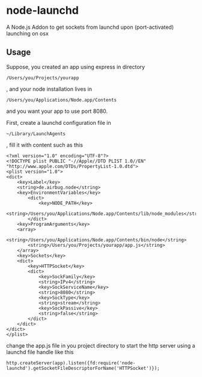 node-launchd
============

A Node.js Addon to get sockets from launchd upon (port-activated) launching on osx

Usage
----
Suppose, you created an app using express in directory

    /Users/you/Projects/yourapp

, and your node installation lives in

    /Users/you/Applications/Node.app/Contents

and you want your app to use port 8080.

First, create a launchd configuration file in

	~/Library/LaunchAgents

, fill it with content such as this

    <?xml version="1.0" encoding="UTF-8"?>
    <!DOCTYPE plist PUBLIC "-//Apple//DTD PLIST 1.0//EN" "http://www.apple.com/DTDs/PropertyList-1.0.dtd">
    <plist version="1.0">
    <dict>
    	<key>Label</key>
    	<string>de.airbug.node</string>
    	<key>EnvironmentVariables</key>
    		<dict>
    			<key>NODE_PATH</key>
    			<string>/Users/you/Applications/Node.app/Contents/lib/node_modules</string>
    		</dict>
    	<key>ProgramArguments</key>
    	<array>
    		<string>/Users/you/Applications/Node.app/Contents/bin/node</string>
    		<string>/Users/you/Projects/yourapp/app.js</string>
    	</array>
    	<key>Sockets</key>
    	<dict>
    		<key>HTTPSocket</key>
    		<dict>
    			<key>SockFamily</key>
    			<string>IPv4</string>
    			<key>SockServiceName</key>
    			<string>8080</string>
    			<key>SockType</key>
    			<string>stream</string>
    			<key>SockPassive</key>
    			<string>false</string>
    		</dict>
    	</dict>
    </dict>
    </plist>

change the app.js file in you project directory to start the http server using a launchd file handle like this

    http.createServer(app).listen({fd:require('node-launchd').getSocketFileDescriptorForName('HTTPSocket')});

